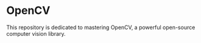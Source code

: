 # OpenCV
This repository is dedicated to mastering OpenCV, a powerful open-source computer vision library.
